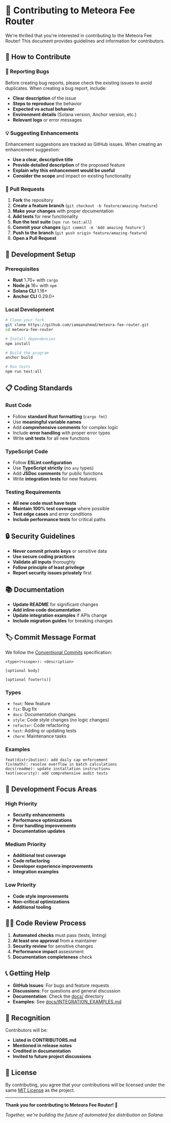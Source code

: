 # 🤝 Contributing to Meteora Fee Router

We're thrilled that you're interested in contributing to the Meteora Fee Router! This document provides guidelines and information for contributors.

## 🌟 How to Contribute

### 🐛 Reporting Bugs

Before creating bug reports, please check the existing issues to avoid duplicates. When creating a bug report, include:

- **Clear description** of the issue
- **Steps to reproduce** the behavior  
- **Expected vs actual behavior**
- **Environment details** (Solana version, Anchor version, etc.)
- **Relevant logs** or error messages

### 💡 Suggesting Enhancements

Enhancement suggestions are tracked as GitHub issues. When creating an enhancement suggestion:

- **Use a clear, descriptive title**
- **Provide detailed description** of the proposed feature
- **Explain why this enhancement would be useful**
- **Consider the scope** and impact on existing functionality

### 🔄 Pull Requests

1. **Fork** the repository
2. **Create a feature branch** (`git checkout -b feature/amazing-feature`)
3. **Make your changes** with proper documentation
4. **Add tests** for new functionality
5. **Run the test suite** (`npm run test:all`)
6. **Commit your changes** (`git commit -m 'Add amazing feature'`)
7. **Push to the branch** (`git push origin feature/amazing-feature`)
8. **Open a Pull Request**

## 🧪 Development Setup

### Prerequisites

- **Rust** 1.70+ with `cargo`
- **Node.js** 16+ with `npm`
- **Solana CLI** 1.16+
- **Anchor CLI** 0.29.0+

### Local Development

```bash
# Clone your fork
git clone https://github.com/iamaanahmad/meteora-fee-router.git
cd meteora-fee-router

# Install dependencies
npm install

# Build the program
anchor build

# Run tests
npm run test:all
```

## 📋 Coding Standards

### Rust Code

- Follow **standard Rust formatting** (`cargo fmt`)
- Use **meaningful variable names**
- Add **comprehensive comments** for complex logic
- Include **error handling** with proper error types
- Write **unit tests** for all new functions

### TypeScript Code

- Follow **ESLint configuration**
- Use **TypeScript strictly** (no `any` types)
- Add **JSDoc comments** for public functions
- Write **integration tests** for new features

### Testing Requirements

- **All new code must have tests**
- **Maintain 100% test coverage** where possible
- **Test edge cases** and error conditions
- **Include performance tests** for critical paths

## 🔒 Security Guidelines

- **Never commit private keys** or sensitive data
- **Use secure coding practices**
- **Validate all inputs** thoroughly
- **Follow principle of least privilege**
- **Report security issues privately** first

## 📚 Documentation

- **Update README** for significant changes
- **Add inline code documentation**
- **Update integration examples** if APIs change
- **Include migration guides** for breaking changes

## 🏷️ Commit Message Format

We follow the [Conventional Commits](https://conventionalcommits.org/) specification:

```
<type>(<scope>): <description>

[optional body]

[optional footer(s)]
```

### Types

- `feat`: New feature
- `fix`: Bug fix
- `docs`: Documentation changes
- `style`: Code style changes (no logic changes)
- `refactor`: Code refactoring
- `test`: Adding or updating tests
- `chore`: Maintenance tasks

### Examples

```
feat(distribution): add daily cap enforcement
fix(math): resolve overflow in batch calculations
docs(readme): update installation instructions
test(security): add comprehensive audit tests
```

## 🎯 Development Focus Areas

### High Priority

- **Security enhancements**
- **Performance optimizations**
- **Error handling improvements**
- **Documentation updates**

### Medium Priority

- **Additional test coverage**
- **Code refactoring**
- **Developer experience improvements**
- **Integration examples**

### Low Priority

- **Code style improvements**
- **Non-critical optimizations**
- **Additional tooling**

## 🧑‍💼 Code Review Process

1. **Automated checks** must pass (tests, linting)
2. **At least one approval** from a maintainer
3. **Security review** for sensitive changes
4. **Performance impact** assessment
5. **Documentation completeness** check

## 📞 Getting Help

- **GitHub Issues**: For bugs and feature requests
- **Discussions**: For questions and general discussion
- **Documentation**: Check the [docs/](docs/) directory
- **Examples**: See [docs/INTEGRATION_EXAMPLES.md](docs/INTEGRATION_EXAMPLES.md)

## 🎉 Recognition

Contributors will be:

- **Listed in CONTRIBUTORS.md**
- **Mentioned in release notes**
- **Credited in documentation**
- **Invited to future project discussions**

## 📄 License

By contributing, you agree that your contributions will be licensed under the same [MIT License](LICENSE) as the project.

---

**Thank you for contributing to Meteora Fee Router! 🚀**

*Together, we're building the future of automated fee distribution on Solana.*